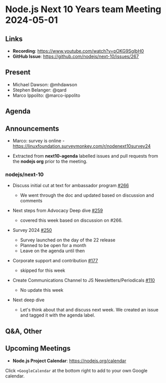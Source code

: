 # Node.js  Next 10 Years team Meeting 2024-05-01

## Links

* **Recording**:  <https://www.youtube.com/watch?v=pOKG9SglbH0>
* **GitHub Issue**: <https://github.com/nodejs/next-10/issues/267>

## Present

* Michael Dawson: @mhdawson
* Stephen Belanger: @qard
* Marco Ippolito: @marco-ippolito

## Agenda

## Announcements

* Marco: survey is online - <https://linuxfoundation.surveymonkey.com/r/nodenext10survey24>

* Extracted from **next10-agenda** labelled issues and pull requests from the **nodejs org** prior to the meeting.

### nodejs/next-10

* Discuss initial cut at text for ambassador program [#266](https://github.com/nodejs/next-10/issues/266)
  * We went through the doc and updated based on discussion and comments

* Next steps from Advocacy Deep dive [#259](https://github.com/nodejs/next-10/issues/259)
  * covered this week based on discussion on #266.

* Survey 2024 [#250](https://github.com/nodejs/next-10/issues/250)
  * Survey launched on the day of the 22 release
  * Planned to be open for a month
  * Leave on the agenda until then

* Corporate support and contribution [#177](https://github.com/nodejs/next-10/issues/177)
  * skipped for this week

* Create Communications Channel to JS Newsletters/Periodicals [#110](https://github.com/nodejs/next-10/issues/110)
  * No update this week

* Next deep dive
  * Let's think about that and discuss next week. We created an issue and tagged it with
    the agenda label.

## Q&A, Other

## Upcoming Meetings

* **Node.js Project Calendar**: <https://nodejs.org/calendar>

Click `+GoogleCalendar` at the bottom right to add to your own Google calendar.
